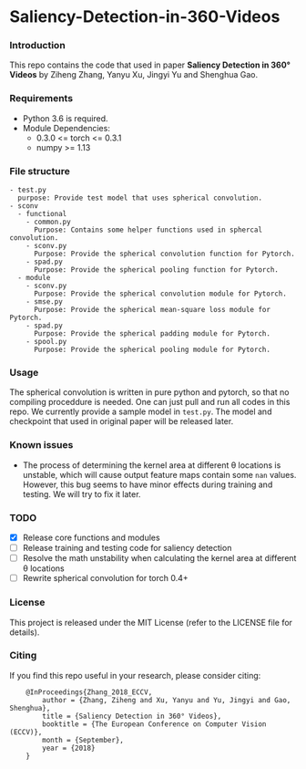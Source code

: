 # Saliency-Detection-in-360-Videos

### Introduction
This repo contains the code that used in paper **Saliency Detection in 360° Videos** by Ziheng Zhang, Yanyu Xu, Jingyi Yu and Shenghua Gao.

### Requirements
  - Python 3.6 is required.
  - Module Dependencies:
    - 0.3.0 <= torch <= 0.3.1 
    - numpy >= 1.13
  
### File structure
```
- test.py
  purpose: Provide test model that uses spherical convolution.
- sconv
  - functional
    - common.py
      Purpose: Contains some helper functions used in sphercal convolution.
    - sconv.py
      Purpose: Provide the spherical convolution function for Pytorch.
    - spad.py
      Purpose: Provide the spherical pooling function for Pytorch.
  - module
    - sconv.py
      Purpose: Provide the spherical convolution module for Pytorch.
    - smse.py
      Purpose: Provide the spherical mean-square loss module for Pytorch.
    - spad.py
      Purpose: Provide the spherical padding module for Pytorch.
    - spool.py
      Purpose: Provide the spherical pooling module for Pytorch.
```

### Usage
  The spherical convolution is written in pure python and pytorch, so that no compiling proceddure is needed. One can just pull and run all codes in this repo. We currently provide a sample model in `test.py`. The model and checkpoint that used in original paper will be released later.
  
### Known issues
  - The process of determining the kernel area at different θ locations is unstable, which will cause output feature maps contain some `nan` values. However, this bug seems to have minor effects during training and testing. We will try to fix it later.
  
### TODO
  - [x] Release core functions and modules
  - [ ] Release training and testing code for saliency detection
  - [ ] Resolve the math unstability when calculating the kernel area at different θ locations
  - [ ] Rewrite spherical convolution for torch 0.4+

### License

This project is released under the MIT License (refer to the LICENSE file for details).

### Citing

If you find this repo useful in your research, please consider citing:
```
    @InProceedings{Zhang_2018_ECCV,
        author = {Zhang, Ziheng and Xu, Yanyu and Yu, Jingyi and Gao, Shenghua},
        title = {Saliency Detection in 360° Videos},
        booktitle = {The European Conference on Computer Vision (ECCV)},
        month = {September},
        year = {2018}
    }
```
